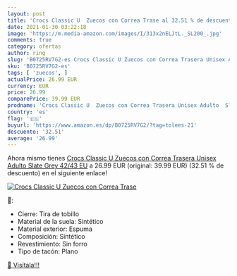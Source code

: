 ```yaml
---
layout: post
title: 'Crocs Classic U  Zuecos con Correa Trase al 32.51 % de descuento'
date: 2021-01-30 03:22:18
image: 'https://m.media-amazon.com/images/I/313x2nELJtL._SL200_.jpg'
comments: true
category: ofertas
author: ring
slug: 'B0725RV7G2-es Crocs Classic U Zuecos con Correa Trasera Unisex Adulto...'
sku: 'B0725RV7G2-es'
tags: [ 'zuecos', ]
actualPrice: 26.99 EUR
currency: EUR
price: 26.99
comparePrice: 39.99 EUR
prodname: 'Crocs Classic U  Zuecos con Correa Trasera Unisex Adulto  Slate Grey  42/43 EU'
country: 'es'
flag: '🇪🇸'
buyurl: 'https://www.amazon.es/dp/B0725RV7G2/?tag=tolees-21'
descuento: '32.51'
average: '26.99'
---
```


Ahora mismo tienes [Crocs Classic U  Zuecos con Correa Trasera Unisex Adulto  Slate Grey  42/43 EU](https://www.amazon.es/dp/B0725RV7G2/?tag=tolees-21) a 26.99 EUR (original: 39.99 EUR) (32.51 %  de descuento) en el siguiente enlace!

[![Crocs Classic U  Zuecos con Correa Trase](https://m.media-amazon.com/images/I/313x2nELJtL._SL200_.jpg)](https://www.amazon.es/dp/B0725RV7G2/?tag=tolees-21)

🔎:

- Cierre: Tira de tobillo
- Material de la suela: Sintético
- Material exterior: Espuma
- Composición: Sintético
- Revestimiento: Sin forro
- Tipo de tacón: Plano

[🛒 Visítala!!!](https://www.amazon.es/dp/B0725RV7G2/?tag=tolees-21)
